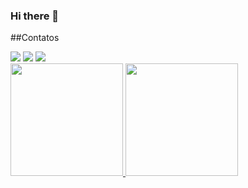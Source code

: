 ### Hi there 👋

##Contatos
<div>
<a href="https://wa.me/5511952650270" target="_blank"><img loading="lazy" src="https://img.shields.io/badge/WhatsApp-25D366?style=for-the-badge&logo=whatsapp&logoColor=white" target="_blank"></a>
<a href = "mailto:gabrielcwinter@gmail.com"><img loading="lazy" src="https://img.shields.io/badge/Gmail-D14836?style=for-the-badge&logo=gmail&logoColor=white" target="_blank"></a>
<a href="https://www.linkedin.com/in/gabriel-winter-8262871b0" target="_blank"><img loading="lazy" src="https://img.shields.io/badge/-LinkedIn-%230077B5?style=for-the-badge&logo=linkedin&logoColor=white" target="_blank"></a>   
</div>

<div>
<a href="https://github.com/gcwinter">
<img loading="lazy" height="180em" src="https://github-readme-stats.vercel.app/api/top-langs/?username=gcwinter&layout=compact&langs_count=7&theme=dracula"/>
<img loading="lazy" height="180em" src="https://github-readme-stats.vercel.app/api?username=gcwinter&show_icons=true&theme=dracula&include_all_commits=true&count_private=true"/>
</div>

<!--
**gcwinter/gcwinter** is a ✨ _special_ ✨ repository because its `README.md` (this file) appears on your GitHub profile.


  
Here are some ideas to get you started:

- 🔭 I’m currently working on ...
- 🌱 I’m currently learning ...
- 👯 I’m looking to collaborate on ...
- 🤔 I’m looking for help with ...
- 💬 Ask me about ...
- 📫 How to reach me: ...
- 😄 Pronouns: ...
- ⚡ Fun fact: ...
-->
